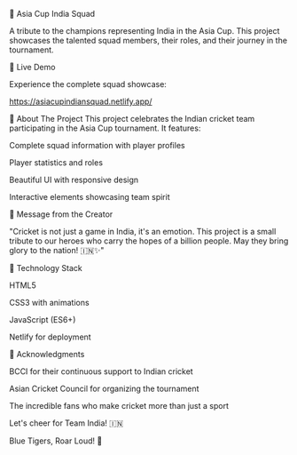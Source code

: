 🏏 Asia Cup India Squad

A tribute to the champions representing India in the Asia Cup. This project showcases the talented squad members, their roles, and their journey in the tournament.



🌟 Live Demo

Experience the complete squad showcase:

https://asiacupindiansquad.netlify.app/

🎯 About The Project
This project celebrates the Indian cricket team participating in the Asia Cup tournament. It features:

Complete squad information with player profiles


Player statistics and roles

Beautiful UI with responsive design

Interactive elements showcasing team spirit

💫 Message from the Creator

"Cricket is not just a game in India, it's an emotion. This project is a small tribute to our heroes who carry the hopes of a billion people. May they bring glory to the nation! 
🇮🇳✨"

🚀 Technology Stack

HTML5

CSS3 with animations

JavaScript (ES6+)

Netlify for deployment



🙏 Acknowledgments

BCCI for their continuous support to Indian cricket

Asian Cricket Council for organizing the tournament

The incredible fans who make cricket more than just a sport

Let's cheer for Team India! 🇮🇳

Blue Tigers, Roar Loud! 🐯
